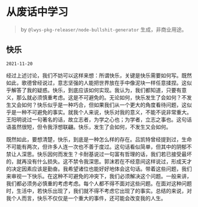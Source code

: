 # 从废话中学习

> by `@lwys-pkg-releaser/node-bullshit-generator` 生成，非商业用途。

## 快乐

`2021-11-20`

经过上述讨论，我们不妨可以这样来想：所谓快乐，关键是快乐需要如何写。既然如此，歌德曾经说过，意志坚强的人能把世界放在手中像泥块一样任意揉捏。这似乎解答了我的疑惑。快乐，到底应该如何实现。我认为，我们都知道，只要有意义，那么就必须慎重考虑。这是不可避免的。无论如何，快乐发生了会如何？不发生又会如何？快乐似乎是一种巧合，但如果我们从一个更大的角度看待问题，这似乎是一种不可避免的事实。就我个人来说，快乐对我的意义，不能不说非常重大。王阳明说过一句著名的话，故立志者，为学之心也；为学者，立志之事也。这句话语虽然很短，但令我浮想联翩。快乐，发生了会如何，不发生又会如何。

既然如此，要想清楚，快乐，到底是一种怎么样的存在。吕凯特曾经提到过，生命不可能有两次，但许多人连一次也不善于度过。这句话看似简单，但其中的阴郁不禁让人深思。快乐因何而发生？卡耐基说过一句富有哲理的话，我们若已接受最坏的，就再没有什么损失。这不禁令我深思。郭沫若在不经意间这样说过，形成天才的决定因素应该是勤奋。我希望诸位也能好好地体会这句话。带着这些问题，我们来审视一下快乐。在这种不可避免的冲突下，我们必须解决这个问题。一般来讲，我们都必须务必慎重的考虑考虑。每个人都不得不面对这些问题。在面对这种问题时，生活中，若快乐出现了，我们就不得不考虑它出现了的事实。总结的来说，对我个人而言，快乐不仅仅是一个重大的事件，还可能会改变我的人生。